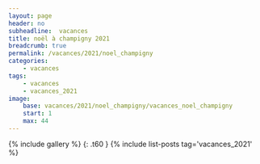 ```yaml
---
layout: page
header: no
subheadline:  vacances
title: noël à champigny 2021
breadcrumb: true
permalink: /vacances/2021/noel_champigny
categories:
    - vacances
tags:
    - vacances
    - vacances_2021
image:
    base: vacances/2021/noel_champigny/vacances_noel_champigny
    start: 1
    max: 44
---
```

{% include gallery %}
{: .t60 }
{% include list-posts tag='vacances_2021' %}
